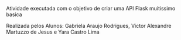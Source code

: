 Atividade executada com o objetivo de criar uma API Flask muitissimo basica

Realizada pelos Alunos:
Gabriela Araujo Rodrigues,
Victor Alexandre Martuzzo de Jesus e
Yara Castro Lima
